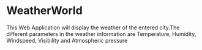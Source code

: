 # WeatherWorld
This Web  Application will display the weather of the entered city.The different parameters in the weather information are Temperature, Humidity, Windspeed, Visibility and Atmospheric pressure 
